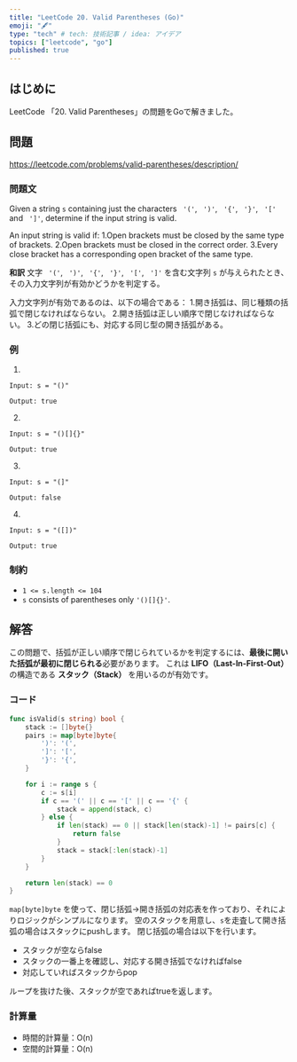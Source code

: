 ```yaml
---
title: "LeetCode 20. Valid Parentheses (Go)"
emoji: "🖋"
type: "tech" # tech: 技術記事 / idea: アイデア
topics: ["leetcode", "go"]
published: true
---
```

## はじめに
LeetCode 「20. Valid Parentheses」の問題をGoで解きました。

## 問題
https://leetcode.com/problems/valid-parentheses/description/

### 問題文
Given a string `s` containing just the characters ` '('`, ` ')'`, ` '{'`, ` '}'`, ` '['` and ` ']'`, determine if the input string is valid.

An input string is valid if:
1.Open brackets must be closed by the same type of brackets.
2.Open brackets must be closed in the correct order.
3.Every close bracket has a corresponding open bracket of the same type.

**和訳**
文字 ` '('`, ` ')'`, ` '{'`, ` '}'`, ` '['`, ` ']'` を含む文字列 `s` が与えられたとき、その入力文字列が有効かどうかを判定する。

入力文字列が有効であるのは、以下の場合である：
1.開き括弧は、同じ種類の括弧で閉じなければならない。
2.開き括弧は正しい順序で閉じなければならない。
3.どの閉じ括弧にも、対応する同じ型の開き括弧がある。

### 例
1.
```
Input: s = "()"

Output: true
```

2.
```
Input: s = "()[]{}"

Output: true
```

3.
```
Input: s = "(]"

Output: false
```

4.
```
Input: s = "([])"

Output: true
```

### 制約
- `1 <= s.length <= 104`
- `s` consists of parentheses only `'()[]{}'`.

## 解答
この問題で、括弧が正しい順序で閉じられているかを判定するには、**最後に開いた括弧が最初に閉じられる**必要があります。
これは **LIFO（Last-In-First-Out）** の構造である **スタック（Stack）** を用いるのが有効です。

### コード
```go
func isValid(s string) bool {
	stack := []byte{}
	pairs := map[byte]byte{
		')': '(',
		']': '[',
		'}': '{',
	}

	for i := range s {
		c := s[i]
		if c == '(' || c == '[' || c == '{' {
			stack = append(stack, c)
		} else {
			if len(stack) == 0 || stack[len(stack)-1] != pairs[c] {
				return false
			}
			stack = stack[:len(stack)-1]
		}
	}

	return len(stack) == 0
}
```

`map[byte]byte` を使って、閉じ括弧→開き括弧の対応表を作っており、それによりロジックがシンプルになります。
空のスタックを用意し、`s`を走査して開き括弧の場合はスタックにpushします。
閉じ括弧の場合は以下を行います。
- スタックが空ならfalse
- スタックの一番上を確認し、対応する開き括弧でなければfalse
- 対応していればスタックからpop

ループを抜けた後、スタックが空であればtrueを返します。

### 計算量
- 時間的計算量：O(n)
- 空間的計算量：O(n)
